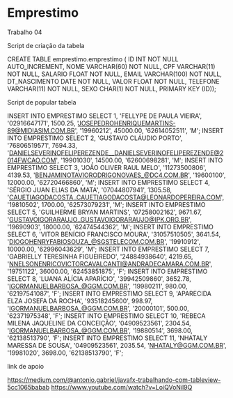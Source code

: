 # Emprestimo
Trabalho 04


Script de criação da tabela 

CREATE TABLE emprestimo.emprestimo ( ID INT NOT NULL AUTO_INCREMENT, NOME VARCHAR(60) NOT NULL, CPF VARCHAR(11) NOT NULL, SALARIO FLOAT NOT NULL, EMAIL VARCHAR(100) NOT NULL, DT_NASCIMENTO DATE NOT NULL, VALOR FLOAT NOT NULL, TELEFONE VARCHAR(11) NOT NULL, SEXO CHAR(1) NOT NULL, PRIMARY KEY (ID));


  Script de popular tabela 
  
INSERT INTO EMPRESTIMO SELECT 1, 'FELLYPE DE PAULA VIEIRA', '02916647171', 1500.25, 'JOSEPEDROHENRIQUEMARTINS-89@MIDIASIM.COM.BR', '19960212', 45000.00, '62614052511', 'M';
INSERT INTO EMPRESTIMO SELECT 2, 'GUSTAVO CLÁUDIO PORTO', '76806519571', 7694.33, 'DANIELSEVERINOFELIPEREZENDE__DANIELSEVERINOFELIPEREZENDE@2014FWCAO.COM', '19901030', 14500.00, '62600698281', 'M';
INSERT INTO EMPRESTIMO SELECT 3, 'JOÃO OLIVER RAUL MELO', '11273500806', 4139.53, 'BENJAMINOTAVIORODRIGONOVAES_@DC4.COM.BR', '19600100', 12000.00, '62720466860', 'M';
INSERT INTO EMPRESTIMO SELECT 4, 'SÉRGIO JUAN ELIAS DA MATA', '07044807941', 1305.58, 'CAUETIAGODACOSTA..CAUETIAGODACOSTA@LEONARDOPEREIRA.COM', '19810502', 1700.00, '62573079231', 'M';
INSERT INTO EMPRESTIMO SELECT 5, 'GUILHERME BRYAN MARTINS', '07258002162', 9671.67, 'GUSTAVOIGORARAUJO..GUSTAVOIGORARAUJO@IPK.ORG.BR', '19690903', 18000.00, '62474544362', 'M';
INSERT INTO EMPRESTIMO SELECT 6, 'VITOR BENÍCIO FRANCISCO MOURA', '31057510505', 3641.54, 'DIOGOHENRYFABIOSOUZA_@SGSTELECOM.COM.BR', '19910912', 10000.00, '62996043629', 'M';
INSERT INTO EMPRESTIMO SELECT 7, 'GABRIELLY TERESINHA FIGUEIREDO', '24884938640', 4219.65, 'NNELSONENRICOVICTORCAVALCANTI@ANDRADECAMARA.COM.BR', '19751122', 36000.00, '62453851875', 'F';
INSERT INTO EMPRESTIMO SELECT 8, 'LUANA ALÍCIA APARÍCIO', '39942509860', 3652.78, 'IGORMANUELBARBOSA_@GGM.COM.BR', '19980211', 980.00, '62197541087', 'F';
INSERT INTO EMPRESTIMO SELECT 9, 'APARECIDA ELZA JOSEFA DA ROCHA', '93518245600', 998.97, 'IGORMANUELBARBOSA_@GGM.COM.BR', '20000101', 500.00, '62371975348', 'F';
INSERT INTO EMPRESTIMO SELECT 10, 'REBECA MILENA JAQUELINE DA CONCEIÇÃO', '04909523561', 2304.54, 'IGORMANUELBARBOSA_@GGM.COM.BR', '19880514', 3698.00, '62138513790', 'F';
INSERT INTO EMPRESTIMO SELECT 11, 'NHATALY MARESSA DE SOUSA', '04909523561', 2035.54, 'NHATALY@GGM.COM.BR', '19981020', 3698.00, '62138513790', 'F';

  
  
  link de apoio
  
  https://medium.com/@antonio.gabriel/javafx-trabalhando-com-tableview-5cc1065babab
  https://www.youtube.com/watch?v=LoiQVoNil9Q